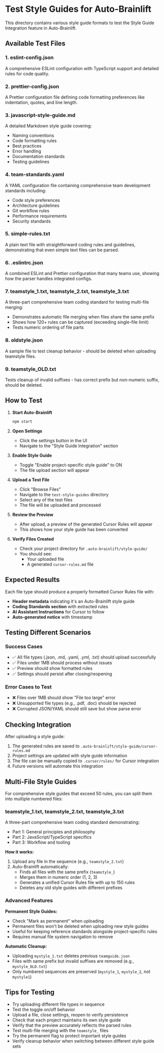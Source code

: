 # Test Style Guides for Auto-Brainlift

This directory contains various style guide formats to test the Style Guide Integration feature in Auto-Brainlift.

## Available Test Files

### 1. **eslint-config.json**
A comprehensive ESLint configuration with TypeScript support and detailed rules for code quality.

### 2. **prettier-config.json**
A Prettier configuration file defining code formatting preferences like indentation, quotes, and line length.

### 3. **javascript-style-guide.md**
A detailed Markdown style guide covering:
- Naming conventions
- Code formatting rules
- Best practices
- Error handling
- Documentation standards
- Testing guidelines

### 4. **team-standards.yaml**
A YAML configuration file containing comprehensive team development standards including:
- Code style preferences
- Architecture guidelines
- Git workflow rules
- Performance requirements
- Security standards

### 5. **simple-rules.txt**
A plain text file with straightforward coding rules and guidelines, demonstrating that even simple text files can be parsed.

### 6. **.eslintrc.json**
A combined ESLint and Prettier configuration that many teams use, showing how the parser handles integrated configs.

### 7. **teamstyle_1.txt, teamstyle_2.txt, teamstyle_3.txt**
A three-part comprehensive team coding standard for testing multi-file merging:
- Demonstrates automatic file merging when files share the same prefix
- Shows how 120+ rules can be captured (exceeding single-file limit)
- Tests numeric ordering of file parts

### 8. **oldstyle.json**
A sample file to test cleanup behavior - should be deleted when uploading teamstyle files.

### 9. **teamstyle_OLD.txt**  
Tests cleanup of invalid suffixes - has correct prefix but non-numeric suffix, should be deleted.

## How to Test

1. **Start Auto-Brainlift**
   ```bash
   npm start
   ```

2. **Open Settings**
   - Click the settings button in the UI
   - Navigate to the "Style Guide Integration" section

3. **Enable Style Guide**
   - Toggle "Enable project-specific style guide" to ON
   - The file upload section will appear

4. **Upload a Test File**
   - Click "Browse Files"
   - Navigate to the `test-style-guides` directory
   - Select any of the test files
   - The file will be uploaded and processed

5. **Review the Preview**
   - After upload, a preview of the generated Cursor Rules will appear
   - This shows how your style guide has been converted

6. **Verify Files Created**
   - Check your project directory for `.auto-brainlift/style-guide/`
   - You should see:
     - Your uploaded file
     - A generated `cursor-rules.md` file

## Expected Results

Each file type should produce a properly formatted Cursor Rules file with:

- **Header metadata** indicating it's an Auto-Brainlift style guide
- **Coding Standards section** with extracted rules
- **AI Assistant Instructions** for Cursor to follow
- **Auto-generated notice** with timestamp

## Testing Different Scenarios

### Success Cases
- ✅ All file types (.json, .md, .yaml, .yml, .txt) should upload successfully
- ✅ Files under 1MB should process without issues
- ✅ Preview should show formatted rules
- ✅ Settings should persist after closing/reopening

### Error Cases to Test
- ❌ Files over 1MB should show "File too large" error
- ❌ Unsupported file types (e.g., .pdf, .doc) should be rejected
- ❌ Corrupted JSON/YAML should still save but show parse error

## Checking Integration

After uploading a style guide:

1. The generated rules are saved to `.auto-brainlift/style-guide/cursor-rules.md`
2. Project settings are updated with style guide information
3. The file can be manually copied to `.cursor/rules/` for Cursor integration
4. Future versions will automate this integration

## Multi-File Style Guides

For comprehensive style guides that exceed 50 rules, you can split them into multiple numbered files:

### **teamstyle_1.txt, teamstyle_2.txt, teamstyle_3.txt**
A three-part comprehensive team coding standard demonstrating:
- Part 1: General principles and philosophy
- Part 2: JavaScript/TypeScript specifics  
- Part 3: Workflow and tooling

**How it works:**
1. Upload any file in the sequence (e.g., `teamstyle_2.txt`)
2. Auto-Brainlift automatically:
   - Finds all files with the same prefix (`teamstyle_`)
   - Merges them in numeric order (1, 2, 3)
   - Generates a unified Cursor Rules file with up to 150 rules
   - Deletes any old style guides with different prefixes

### Advanced Features

**Permanent Style Guides:**
- Check "Mark as permanent" when uploading
- Permanent files won't be deleted when uploading new style guides
- Useful for keeping reference standards alongside project-specific rules
- Requires manual file system navigation to remove

**Automatic Cleanup:**
- Uploading `mystyle_1.txt` deletes previous `teamguide.json`
- Files with same prefix but invalid suffixes are removed (e.g., `mystyle_OLD.txt`)
- Only numbered sequences are preserved (`mystyle_1`, `mystyle_2`, not `mystyle1`)

## Tips for Testing

- Try uploading different file types in sequence
- Test the toggle on/off behavior
- Upload a file, close settings, reopen to verify persistence
- Check that each project maintains its own style guide
- Verify that the preview accurately reflects the parsed rules
- Test multi-file merging with the `teamstyle_` files
- Try the permanent flag to protect important style guides
- Verify cleanup behavior when switching between different style guide sets 